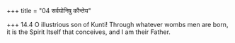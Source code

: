 +++
title = "04 सर्वयोनिषु कौन्तेय"

+++
14.4 O illustrious son of Kunti! Through whatever wombs men are born, it
is the Spirit Itself that conceives, and I am their Father.
